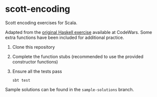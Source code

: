# scott-encoding

Scott encoding exercises for Scala. 

Adapted from the [original Haskell exercise](https://www.codewars.com/kata/scott-encoding/train/haskell) available at CodeWars. Some extra functions have been included for additional practice.

1. Clone this repository
2. Complete the function stubs (recommended to use the provided constructor functions)
3. Ensure all the tests pass

    ```
    sbt test
    ```

Sample solutions can be found in the `sample-solutions` branch.
